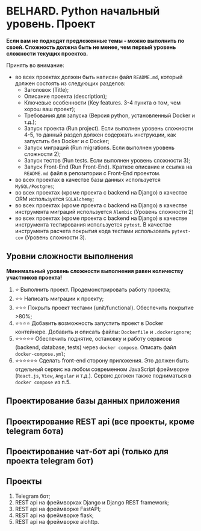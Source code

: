 # BELHARD. Python начальный уровень. Проект

**Если вам не подходят предложенные темы - можно выполнить по своей. Сложность
должна быть не менее, чем первый уровень сложности текущих проектов.**

Принять во внимание:
- во всех проектах должен быть написан файл `README.md`, который должен состоять из
 следующих разделов:
  - Заголовок (Title);
  - Описание проекта (description);
  - Ключевые особенности (Key features. 3-4 пункта о том, чем хорош ваш проект);
  - Требования для запуска (Версия python, установленный Docker и т.д.);
  - Запуск проекта (Run project). Если выполнен уровень сложности 4-5, то данный
   раздел должен содержать инструкции, как запустить без Docker и c Docker;
  - Запуск миграций (Run migrations. Если выполнен уровень сложности 2);
  - Запуск тестов (Run tests. Если выполнен уровень сложности 3);
  - Запуск Front-End (Run Front-End). Краткое описание и ссылка на `README.md` файл
  в репозитории с Front-End проектом.
- во всех проектах в качестве базы данных используется `MySQL/Postgres`;
- во всех проектах (кроме проекта с backend на Django) в качестве ORM используется
 `SQLAlchemy`;
- во всех проектах (кроме проекта с backend на Django) в качестве инструмента миграций
 используется `Alembic` (Уровень сложности 2)
- во всех проектах (кроме проекта с backend на Django) в качестве инструмента
 тестирования используется `pytest`. В качестве инструмента расчета покрытия
 кода тестами использовать `pytest-cov` (Уровень сложности 3).

## Уровни сложности выполнения

**Минимальный уровень сложности выполнения равен количеству участников проекта!**

1. :star: Выполнить проект. Продемонстрировать работу проекта;
2. :star::star: Написать миграции к проекту;
3. :star::star::star: Покрыть проект тестами (unit/functional). Обеспечить покрытие >80%;
4. :star::star::star::star: Добавить возможность запустить проект в Docker контейнере.
 Добавить и описать файлы: `Dockerfile` и `.dockerignore`;
5. :star::star::star::star::star: Обеспечить поднятие, остановку и работу сервисов
 (backend, database, tests) через `docker compose`. Описать файл `docker-compose.yml`;
6. :star::star::star::star::star::star: Сделать front-end сторону приложения. Это должен
 быть отдельный сервис на любом современном JavaScript фреймворке (`React.js`, `View`,
 `Angular` и т.д.). Сервис должен также подниматься в `docker compose` из п.5.

## Проектирование базы данных приложения

## Проектирование REST api (все проекты, кроме telegram бота)

## Проектирование чат-бот api (только для проекта telegram бот)

## Проекты

1. Telegram бот;
2. REST api на фреймворках Django и Django REST framework;
3. REST api на фреймворке FastAPI;
4. REST api на фреймворке flask;
5. REST api на фреймворке aiohttp.
